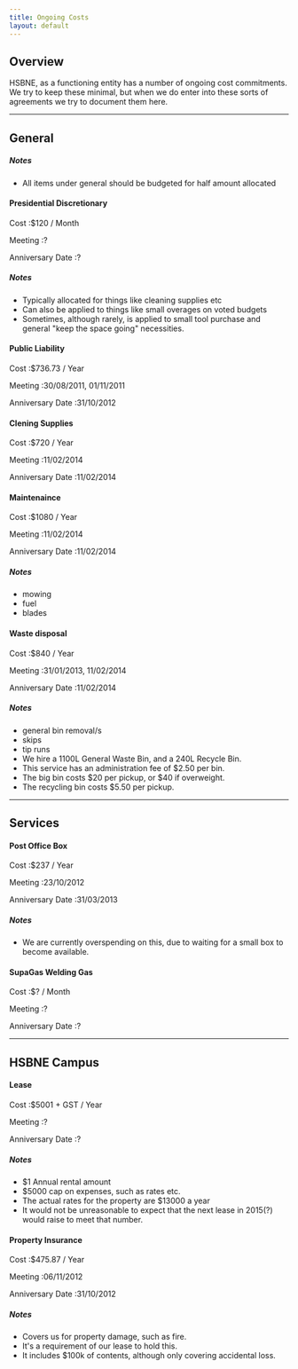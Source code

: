 ```yaml
---
title: Ongoing Costs
layout: default
---
```


## Overview

HSBNE, as a functioning entity has a number of ongoing cost commitments. We try to keep these minimal, but when we do enter into these sorts of agreements we try to document them here.

---

## General

##### Notes

 * All items under general should be budgeted for half amount allocated

#### Presidential Discretionary

Cost
:$120 / Month

Meeting
:?

Anniversary Date
:?

##### Notes

* Typically allocated for things like cleaning supplies etc
* Can also be applied to things like small overages on voted budgets
* Sometimes, although rarely, is applied to small tool purchase and general "keep the space going" necessities.

#### Public Liability

Cost
:$736.73 / Year

Meeting
:30/08/2011, 01/11/2011

Anniversary Date
:31/10/2012

#### Clening Supplies

Cost
:$720 / Year

Meeting
:11/02/2014

Anniversary Date
:11/02/2014

#### Maintenaince

Cost
:$1080 / Year

Meeting
:11/02/2014

Anniversary Date
:11/02/2014

##### Notes

* mowing
* fuel
* blades

#### Waste disposal

Cost
:$840 / Year

Meeting
:31/01/2013, 11/02/2014

Anniversary Date
:11/02/2014

##### Notes

* general bin removal/s
* skips
* tip runs
* We hire a 1100L General Waste Bin, and a 240L Recycle Bin.
* This service has an administration fee of $2.50 per bin.
* The big bin costs $20 per pickup, or $40 if overweight.
* The recycling bin costs $5.50 per pickup.

---

## Services

#### Post Office Box

Cost
:$237 / Year

Meeting
:23/10/2012

Anniversary Date
:31/03/2013

##### Notes

* We are currently overspending on this, due to waiting for a small box to become available.

#### SupaGas Welding Gas

Cost
:$? / Month

Meeting
:?

Anniversary Date
:?

---

## HSBNE Campus

#### Lease

Cost
:$5001 + GST / Year

Meeting
:?

Anniversary Date
:?

##### Notes

* $1 Annual rental amount
* $5000 cap on expenses, such as rates etc.
* The actual rates for the property are $13000 a year
* It would not be unreasonable to expect that the next lease in 2015(?) would raise to meet that number.

#### Property Insurance

Cost
:$475.87 / Year

Meeting
:06/11/2012

Anniversary Date
:31/10/2012

##### Notes

* Covers us for property damage, such as fire.
* It's a requirement of our lease to hold this.
* It includes $100k of contents, although only covering accidental loss.

